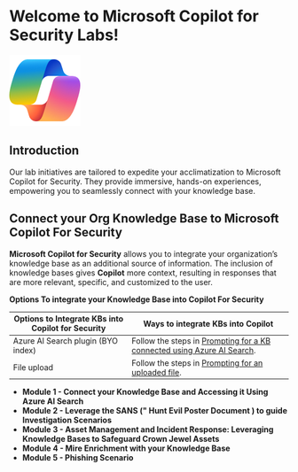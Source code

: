 # Welcome to Microsoft Copilot for Security Labs!

![Security CoPilot Logo](https://github.com/Azure/Copilot-For-Security/blob/main/Images/ic_fluent_copilot_64_64%402x.png)

## Introduction

Our lab initiatives are tailored to expedite your acclimatization to Microsoft Copilot for Security. They provide immersive, hands-on experiences, empowering you to seamlessly connect with your knowledge base.

## Connect your Org Knowledge Base to Microsoft Copilot For Security 

**Microsoft Copilot for Security** allows you to integrate your organization’s knowledge base as an additional source of information. The inclusion of knowledge bases gives **Copilot** more context, resulting in responses that are more relevant, specific, and customized to the user.

**Options To integrate your Knowledge Base into Copilot For Security**

| Options to Integrate KBs into Copilot for Security | Ways to integrate KBs into Copilot                                                                                                    |
|----------------------------------------------------|-----------------------------------------------------------------------------------------------------------------|
| Azure AI Search plugin (BYO index)                | Follow the steps in [Prompting for a KB connected using Azure AI Search](https://review.learn.microsoft.com/en-us/security-copilot/connect-org-kb#prompting-for-a-knowledge-base-connected-using-azure-ai-search).    |
| File upload                                        | Follow the steps in [Prompting for an uploaded file](https://review.learn.microsoft.com/en-us/security-copilot/connect-org-kb#prompting-for-an-uploaded-file).    |

- **Module 1 - Connect your Knowledge Base and Accessing it Using Azure AI Search**
- **Module 2 - Leverage the SANS (" Hunt Evil Poster Document ) to guide Investigation Scenarios**
- **Module 3 - Asset Management and Incident Response: Leveraging Knowledge Bases to Safeguard Crown Jewel Assets**
- **Module 4 - Mire Enrichment with your Knowledge Base**
- **Module 5 - Phishing Scenario**

